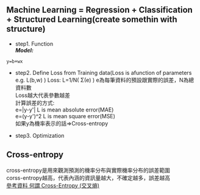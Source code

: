 ## Machine Learning = Regression + Classification + Structured Learning(create somethin with structure)  

 * step1. Function  
***Model:***
  ```
  y=b+wx
  ```
 * step2. Define Loss from Training data(Loss is afunction of parameters e.g. L(b,w) )
Loss: L=1/N( Σ(e) ) e為每筆資料的預設跟實際的誤差，N為總資料數  
Loss越大代表參數越差  
計算誤差的方式:  
e=|y-y'| L is mean absolute error(MAE)  
e=(y-y')^2 L is mean square error(MSE)  
如果y為機率表示的話=>Cross-entropy  

 * step3. Optimization  


## Cross-entropy  
cross-entropy是用來觀測預測的機率分布與實際機率分布的誤差範圍  
corss-entropy越高，代表內涵的資訊量越大，不確定越多，誤差越高  
[參考資料 何謂 Cross-Entropy (交叉熵)](https://r23456999.medium.com/%E4%BD%95%E8%AC%82-cross-entropy-%E4%BA%A4%E5%8F%89%E7%86%B5-b6d4cef9189d)  